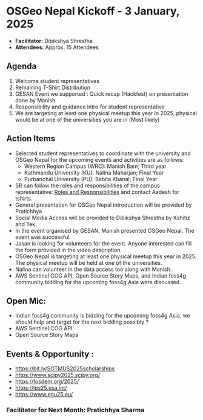 # OSGeo Nepal Kickoff - 3 January, 2025

- **Facilitator:** Dibikshya Shrestha
- **Attendees:** Approx. 15 Attendees

## Agenda

1. Welcome student representatives
2. Remaining T-Shirt Distribution
3. GESAN Event we supported : Quick recap (Hackfest) on presentation done by Manish
4. Responsibility and guidance intro  for student representative
5. We are targeting at least one physical meetup this year in 2025, physical would be at one of the universities you are in (Most likely)


## Action Items

- Selected student representatives to coordinate with the university and OSGeo Nepal for the upcoming events and activities are as follows:
  - Western Region Campus (WRC): Manish Bam; Third year
  - Kathmandu University (KU): Nalina Maharjan; Final Year
  - Purbanchal University (PU): Babita Khanal; Final Year
- SR can follow the roles and responsibilities of the campus representative: [Roles and Responsibilities](https://osgeonepal.github.io/Roles%20and%20Responsibilties/roles_and_responsibiltiy/#campus-representative) and contact Aadesh for tshirts.
- General presentation for OSGeo Nepal introduction will be provided by Pratichhya
- Social Media Access will be provided to Dibikshya Shrestha by Kshitiz and Tek
- In the event organised by GESAN, Manish presented OSGeo Nepal. The event was successful.
- Jasan is looking for volunteers for the event. Anyone interested can fill the form provided in the video description.
- OSGeo Nepal is targeting at least one physical meetup this year in 2025. The physical meetup will be held at one of the universities.
- Nalina can volunteer in the data access too along with Manish.
- AWS Sentinel COG API, Open Source Story Maps, and Indian foss4g community bidding for the upcoming foss4g Asia were discussed.

## Open Mic:  
- Indian foss4g community is bidding for the upcoming foss4g Asia, we should help and target for the next bidding possibly ? 
- AWS Sentinel COG API 
- Open Source Story Maps 

## Events & Opportunity : 
- https://bit.ly/SOTMUS2025scholarships
- https://www.scipy2025.scipy.org/ 
- https://fosdem.org/2025/ 
- https://lps25.esa.int/ 
- https://www.egu25.eu/


### **Facilitator for Next Month:** Pratichhya Sharma



